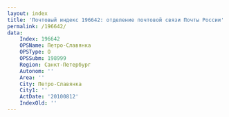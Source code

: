 ```yaml
---
layout: index
title: 'Почтовый индекс 196642: отделение почтовой связи Почты России'
permalink: /196642/
data:
    Index: 196642
    OPSName: Петро-Славянка
    OPSType: О
    OPSSubm: 198999
    Region: Санкт-Петербург
    Autonom: ''
    Area: ''
    City: Петро-Славянка
    City1: ''
    ActDate: '20100812'
    IndexOld: ''
---
```

